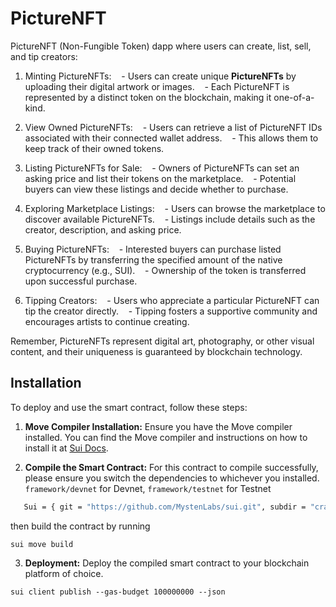 # PictureNFT

PictureNFT (Non-Fungible Token) dapp where users can create, list, sell, and tip creators: 

1. Minting PictureNFTs:
   - Users can create unique **PictureNFTs** by uploading their digital artwork or images.
   - Each PictureNFT is represented by a distinct token on the blockchain, making it one-of-a-kind. 

2. View Owned PictureNFTs:
   - Users can retrieve a list of PictureNFT IDs associated with their connected wallet address.
   - This allows them to keep track of their owned tokens. 

3. Listing PictureNFTs for Sale:
   - Owners of PictureNFTs can set an asking price and list their tokens on the marketplace.
   - Potential buyers can view these listings and decide whether to purchase. 

4. Exploring Marketplace Listings:
   - Users can browse the marketplace to discover available PictureNFTs.
   - Listings include details such as the creator, description, and asking price. 

5. Buying PictureNFTs:
   - Interested buyers can purchase listed PictureNFTs by transferring the specified amount of the native cryptocurrency (e.g., SUI).
   - Ownership of the token is transferred upon successful purchase. 

6. Tipping Creators:
   - Users who appreciate a particular PictureNFT can tip the creator directly.
   - Tipping fosters a supportive community and encourages artists to continue creating. 

Remember, PictureNFTs represent digital art, photography, or other visual content, and their uniqueness is guaranteed by blockchain technology.

## Installation

To deploy and use the smart contract, follow these steps:

1. **Move Compiler Installation:**
   Ensure you have the Move compiler installed. You can find the Move compiler and instructions on how to install it at [Sui Docs](https://docs.sui.io/).

2. **Compile the Smart Contract:**
   For this contract to compile successfully, please ensure you switch the dependencies to whichever you installed. 
`framework/devnet` for Devnet, `framework/testnet` for Testnet

```bash
   Sui = { git = "https://github.com/MystenLabs/sui.git", subdir = "crates/sui-framework/packages/sui-framework", rev = "framework/devnet" }
```

then build the contract by running

```
sui move build
```

3. **Deployment:**
   Deploy the compiled smart contract to your blockchain platform of choice.

```
sui client publish --gas-budget 100000000 --json
